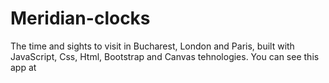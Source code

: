 # Meridian-clocks
The time and sights to visit in Bucharest, London and Paris, built with JavaScript, Css, Html, Bootstrap and Canvas tehnologies. You can see this app at 
